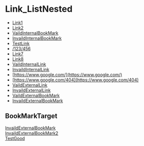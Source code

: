 # Link_ListNested

* [Link1](#BookMarkTarget) 
* [Link2](https://www.google.com#sbtc)
* [VaildInternalBookMark][VaildInternalBookMark]
* [InvaildInternalBookMark][InvaildInternalBookMark]
* [TestLink](Link_ListNested.md)
* [/123/456](/123/456)
* [Link7](https://www.google.com#sbtc)
* [Link8](https://www.google.com#UnavaliableBookMark)
* [VaildInternalLink][VaildInternalLink]
* [InvaildInternalLink][InvaildInternalLink]
* [https://www.google.com/](https://www.google.com/)
* [https://www.google.com/404](https://www.google.com/404)
* [VaildExternalLink][VaildExternalLink]
* [InvaildExternalLink][InvaildExternalLink]
* [VaildExternalBookMark][VaildExternalBookMark]
* [InvaildExternalBookMark][InvaildExternalBookMark]

## BookMarkTarget

[VaildInternalLink]: TestLink.md 
[InvaildInternalLink]: /123/456  
[VaildExternalLink]: https://www.google.com/  
[InvaildExternalLink]: https://www.google.com/404
[VaildInternalBookMark]: #BookMarkTarget
[InvaildInternalBookMark]: #UnavaliableBookMark 

[VaildExternalBookMark]: https://www.google.com#sbtc  
[InvaildExternalBookMark]: https://www.google.com#UnavaliableBookMark  

[InvaildExternalBookMark](https://docs.microsoft.com/en-us/abc#UnavaliableBookMark)  <br />
[InvaildExternalBookMark2](https://docs.microsoft.com/en-us/abc#UnavaliableBookMark)  <br />
[TestGood](https://review.docs.microsoft.com/en-us/bot-framework/bot-design-principles#designing-a-bot) <br />

